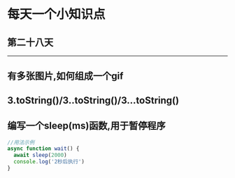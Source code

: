 # 每天一个小知识点
## 第二十八天 
---

## 有多张图片,如何组成一个gif

## 3.toString()/3..toString()/3...toString()

## 编写一个sleep(ms)函数,用于暂停程序
```js
//用法示例
async function wait() {
  await sleep(2000)
  console.log('2秒后执行')
}
```
